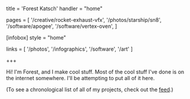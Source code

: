 title = 'Forest Katsch'
handler = "home"

pages = [
  '/creative/rocket-exhaust-vfx',
  '/photos/starship/sn8',
  '/software/apogee',
  '/software/vertex-oven',
]

[infobox]
style = "home"

links = [
  '/photos',
  '/infographics',
  '/software',
  '/art'
]

+++

Hi! I'm Forest, and I make cool stuff.
Most of the cool stuff I've done is on the internet somewhere.
I'll be attempting to put all of it here.

(To see a chronological list of all of my projects, check out the [feed](/feed).)
